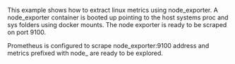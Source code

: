 This example shows how to extract linux metrics using node_exporter. A node_exporter container is booted up pointing to the host systems proc and sys folders using docker mounts. The node exporter is ready to be scraped on port 9100.

Prometheus is configured to scrape node_exporter:9100 address and metrics prefixed with node_ are ready to be explored.